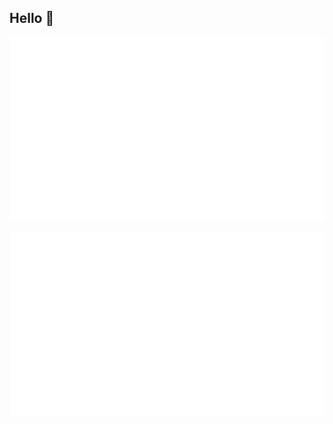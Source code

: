 ## Hello 👋

![](https://raw.githubusercontent.com/redacted24/github-stats/master/generated/overview.svg#gh-dark-mode-only)

![](https://raw.githubusercontent.com/redacted24/github-stats/master/generated/languages.svg#gh-dark-mode-only)

<!--
**redacted24/redacted24** is a ✨ _special_ ✨ repository because its `README.md` (this file) appears on your GitHub profile.

Here are some ideas to get you started:

- 🔭 I’m currently working on ...
- 🌱 I’m currently learning ...
- 👯 I’m looking to collaborate on ...
- 🤔 I’m looking for help with ...
- 💬 Ask me about ...
- 📫 How to reach me: ...
- 😄 Pronouns: ...
- ⚡ Fun fact: ...
-->

